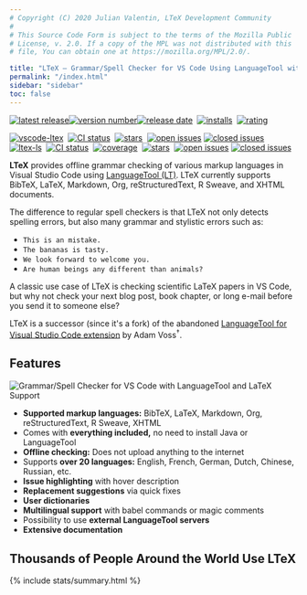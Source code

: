 ```yaml
---
# Copyright (C) 2020 Julian Valentin, LTeX Development Community
#
# This Source Code Form is subject to the terms of the Mozilla Public
# License, v. 2.0. If a copy of the MPL was not distributed with this
# file, You can obtain one at https://mozilla.org/MPL/2.0/.

title: "LTeX – Grammar/Spell Checker for VS Code Using LanguageTool with Support for LaTeX, Markdown, and Others"
permalink: "/index.html"
sidebar: "sidebar"
toc: false
---
```


<a href="https://marketplace.visualstudio.com/items?itemName=valentjn.vscode-ltex" class="no-external">![latest release](https://badgen.net/badge/-/release/585858?label=)![version number](https://badgen.net/vs-marketplace/v/valentjn.vscode-ltex?label=)![release date](https://badgen.net/github/last-commit/valentjn/vscode-ltex/release?label=)</a>&nbsp;
<a href="https://marketplace.visualstudio.com/items?itemName=valentjn.vscode-ltex" class="no-external">![installs](https://badgen.net/vs-marketplace/i/valentjn.vscode-ltex)</a>&nbsp;
<a href="https://marketplace.visualstudio.com/items?itemName=valentjn.vscode-ltex" class="no-external">![rating](https://badgen.net/vs-marketplace/rating/valentjn.vscode-ltex)</a>

<a href="https://github.com/valentjn/vscode-ltex" class="no-external">![vscode-ltex](https://badgen.net/github/license/valentjn/vscode-ltex?label=vscode-ltex)</a>&nbsp;
<a href="https://github.com/valentjn/vscode-ltex/actions?query=workflow%3A%22CI%22+branch%3Arelease" class="no-external">![CI status](https://github.com/valentjn/vscode-ltex/workflows/CI/badge.svg?branch=release)</a>&nbsp;
<a href="https://github.com/valentjn/vscode-ltex" class="no-external">![stars](https://badgen.net/github/stars/valentjn/vscode-ltex)</a>&nbsp;
<a href="https://github.com/valentjn/vscode-ltex/issues" class="no-external">![open issues](https://badgen.net/github/open-issues/valentjn/vscode-ltex?label=open/closed%20issues&color=blue)</a>&nbsp;<a href="https://github.com/valentjn/vscode-ltex/issues" class="no-external">![closed issues](https://badgen.net/github/closed-issues/valentjn/vscode-ltex?label=)</a><br/>
<a href="https://github.com/valentjn/ltex-ls" class="no-external">![ltex-ls](https://badgen.net/github/license/valentjn/ltex-ls?label=ltex-ls)</a>&nbsp;
<a href="https://github.com/valentjn/ltex-ls/actions?query=workflow%3A%22CI%22+branch%3Arelease" class="no-external">![CI status](https://github.com/valentjn/ltex-ls/workflows/CI/badge.svg?branch=release)</a>&nbsp;
<a href="https://coveralls.io/github/valentjn/ltex-ls" class="no-external">![coverage](https://badgen.net/coveralls/c/github/valentjn/ltex-ls/release)</a>&nbsp;
<a href="https://github.com/valentjn/ltex-ls" class="no-external">![stars](https://badgen.net/github/stars/valentjn/ltex-ls)</a>&nbsp;
<a href="https://github.com/valentjn/ltex-ls/issues" class="no-external">![open issues](https://badgen.net/github/open-issues/valentjn/ltex-ls?label=open/closed%20issues&color=blue)</a>&nbsp;<a href="https://github.com/valentjn/ltex-ls/issues" class="no-external">![closed issues](https://badgen.net/github/closed-issues/valentjn/ltex-ls?label=)</a>

**LTeX** provides offline grammar checking of various markup languages in Visual Studio Code using [LanguageTool&nbsp;(LT)](https://languagetool.org/). LTeX currently supports BibTeX, LaTeX, Markdown, Org, reStructuredText, R Sweave, and XHTML documents.

The difference to regular spell checkers is that LTeX not only detects spelling errors, but also many grammar and stylistic errors such as:

- `This is an mistake.`
- `The bananas is tasty.`
- `We look forward to welcome you.`
- `Are human beings any different than animals?`

A classic use case of LTeX is checking scientific LaTeX papers in VS Code, but why not check your next blog post, book chapter, or long e-mail before you send it to someone else?

LTeX is a successor (since it's a fork) of the abandoned [LanguageTool for Visual Studio Code extension](https://github.com/adamvoss/vscode-languagetool) by Adam Voss<sup>†</sup>.

<div style="margin-bottom:30px;"></div>

## Features

![Grammar/Spell Checker for VS Code with LanguageTool and LaTeX Support](https://github.com/valentjn/vscode-ltex/raw/release/img/banner-ltex.png)

- **Supported markup languages:** BibTeX, LaTeX, Markdown, Org, reStructuredText, R Sweave, XHTML
- Comes with **everything included,** no need to install Java or LanguageTool
- **Offline checking:** Does not upload anything to the internet
- Supports **over 20 languages:** English, French, German, Dutch, Chinese, Russian, etc.
- **Issue highlighting** with hover description
- **Replacement suggestions** via quick fixes
- **User dictionaries**
- **Multilingual support** with babel commands or magic comments
- Possibility to use **external LanguageTool servers**
- **Extensive documentation**

<div style="margin-bottom:30px;"></div>

## Thousands of People Around the World Use LTeX

{% include stats/summary.html %}

